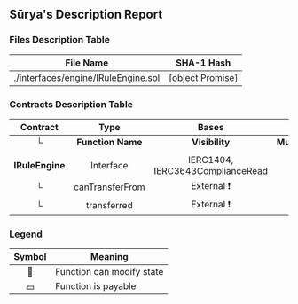 ## Sūrya's Description Report

### Files Description Table


|  File Name  |  SHA-1 Hash  |
|-------------|--------------|
| ./interfaces/engine/IRuleEngine.sol | [object Promise] |


### Contracts Description Table


|  Contract  |         Type        |       Bases      |                  |                 |
|:----------:|:-------------------:|:----------------:|:----------------:|:---------------:|
|     └      |  **Function Name**  |  **Visibility**  |  **Mutability**  |  **Modifiers**  |
||||||
| **IRuleEngine** | Interface | IERC1404, IERC3643ComplianceRead |||
| └ | canTransferFrom | External ❗️ |   |NO❗️ |
| └ | transferred | External ❗️ | 🛑  |NO❗️ |


### Legend

|  Symbol  |  Meaning  |
|:--------:|-----------|
|    🛑    | Function can modify state |
|    💵    | Function is payable |
